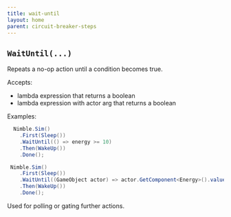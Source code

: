 ```yaml
---
title: wait-until
layout: home
parent: circuit-breaker-steps
---
```


## `WaitUntil(...)`

Repeats a no-op action until a condition becomes true.

Accepts:
  - lambda expression that returns a boolean
  - lambda expression with actor arg that returns a boolean

Examples:

```csharp
  Nimble.Sim()
    .First(Sleep())
    .WaitUntil(() => energy >= 10)
    .Then(WakeUp())
    .Done();
```

```csharp
 Nimble.Sim()
    .First(Sleep())
    .WaitUntil((GameObject actor) => actor.GetComponent<Energy>().value >= 10)
    .Then(WakeUp())
    .Done();
```

Used for polling or gating further actions.